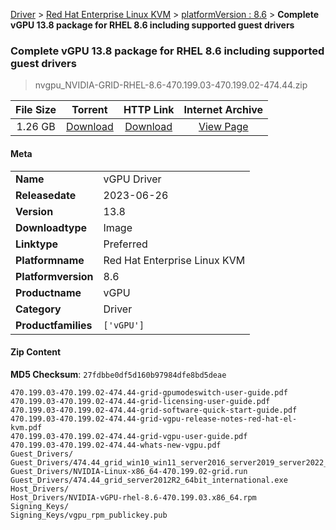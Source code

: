 
[Driver](/README.md)  >  [Red Hat Enterprise Linux KVM](/index/Driver/Red_Hat_Enterprise_Linux_KVM.md)  >  [platformVersion : 8.6](/index/Driver/Red_Hat_Enterprise_Linux_KVM/8.6.md)  >  **Complete vGPU 13.8 package for RHEL 8.6 including supported guest drivers**


###    Complete vGPU 13.8 package for RHEL 8.6 including supported guest drivers

> nvgpu_NVIDIA-GRID-RHEL-8.6-470.199.03-470.199.02-474.44.zip   


| **File Size** | **Torrent**  | **HTTP Link** | **Internet Archive** |
|:-------------:|:------------:|:-------------:|:--------------------:|
| 1.26 GB |  [Download](https://archive.org/download/nvgpu_NVIDIA-GRID-RHEL-8.6-470.199.03-470.199.02-474.44.zip/nvgpu_NVIDIA-GRID-RHEL-8.6-470.199.03-470.199.02-474.44.zip_archive.torrent)       | [Download](https://archive.org/compress/nvgpu_NVIDIA-GRID-RHEL-8.6-470.199.03-470.199.02-474.44.zip) | [View Page](https://archive.org/details/nvgpu_NVIDIA-GRID-RHEL-8.6-470.199.03-470.199.02-474.44.zip)       |

#### Meta

<table>
<tr><td><strong>Name</strong></td><td>vGPU Driver</td></tr>
<tr><td><strong>Releasedate</strong></td><td>2023-06-26</td></tr>
<tr><td><strong>Version</strong></td><td>13.8</td></tr>
<tr><td><strong>Downloadtype</strong></td><td>Image</td></tr>
<tr><td><strong>Linktype</strong></td><td>Preferred</td></tr>
<tr><td><strong>Platformname</strong></td><td>Red Hat Enterprise Linux KVM</td></tr>
<tr><td><strong>Platformversion</strong></td><td>8.6</td></tr>
<tr><td><strong>Productname</strong></td><td>vGPU</td></tr>
<tr><td><strong>Category</strong></td><td>Driver</td></tr>
<tr><td><strong>Productfamilies</strong></td><td><code>['vGPU']</code></td></tr>
</table>

#### Zip Content

**MD5 Checksum**: `27fdbbe0df5d160b97984dfe8bd5deae`

```text
470.199.03-470.199.02-474.44-grid-gpumodeswitch-user-guide.pdf
470.199.03-470.199.02-474.44-grid-licensing-user-guide.pdf
470.199.03-470.199.02-474.44-grid-software-quick-start-guide.pdf
470.199.03-470.199.02-474.44-grid-vgpu-release-notes-red-hat-el-kvm.pdf
470.199.03-470.199.02-474.44-grid-vgpu-user-guide.pdf
470.199.03-470.199.02-474.44-whats-new-vgpu.pdf
Guest_Drivers/
Guest_Drivers/474.44_grid_win10_win11_server2016_server2019_server2022_64bit_international.exe
Guest_Drivers/NVIDIA-Linux-x86_64-470.199.02-grid.run
Guest_Drivers/474.44_grid_server2012R2_64bit_international.exe
Host_Drivers/
Host_Drivers/NVIDIA-vGPU-rhel-8.6-470.199.03.x86_64.rpm
Signing_Keys/
Signing_Keys/vgpu_rpm_publickey.pub
```